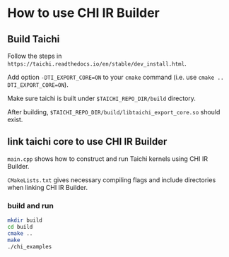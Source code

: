 # How to use CHI IR Builder

## Build Taichi

Follow the steps in `https://taichi.readthedocs.io/en/stable/dev_install.html`.

Add option `-DTI_EXPORT_CORE=ON` to your `cmake` command (i.e. use `cmake .. DTI_EXPORT_CORE=ON`).

Make sure taichi is built under `$TAICHI_REPO_DIR/build` directory.

After building, `$TAICHI_REPO_DIR/build/libtaichi_export_core.so` should exist.

## link taichi core to use CHI IR Builder

`main.cpp` shows how to construct and run Taichi kernels using CHI IR Builder.

`CMakeLists.txt` gives necessary compiling flags and include directories when linking CHI IR Builder.

### build and run

```bash
mkdir build
cd build
cmake ..
make
./chi_examples
```
